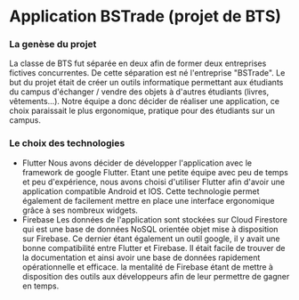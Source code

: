 # Application BSTrade (projet de BTS)

### La genèse du projet

La classe de BTS fut séparée en deux afin de former deux entreprises fictives concurrentes. De cette séparation est né l'entreprise "BSTrade".
Le but du projet était de créer un outils informatique permettant aux étudiants du campus d'échanger / vendre des objets à d'autres étudiants (livres, vêtements...).
Notre équipe a donc décider de réaliser une application, ce choix paraissait le plus ergonomique, pratique pour des étudiants sur un campus.

### Le choix des technologies

- Flutter
  Nous avons décider de développer l'application avec le framework de google Flutter. Etant une petite équipe avec peu de temps et peu d'expérience, nous avons choisi    d'utiliser Flutter afin d'avoir une application compatible Android et IOS. Cette technologie permet également de facilement mettre en place une interface ergonomique grâce à ses nombreux widgets.
- Firebase
  Les données de l'application sont stockées sur Cloud Firestore qui est une base de données NoSQL orientée objet mise à disposition sur Firebase. Ce dernier étant également un outil google, il y avait une bonne compatibilité entre Flutter et Firebase. Il était facile de trouver de la documentation et ainsi avoir une base de données rapidement opérationnelle et efficace. la mentalité de Firebase étant de mettre à disposition des outils aux développeurs afin de leur permettre de gagner en temps.
